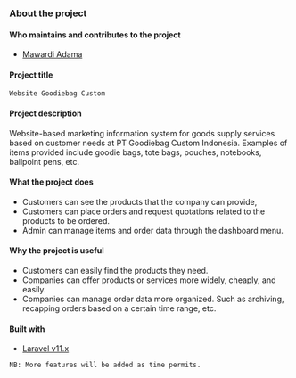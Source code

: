 ### About the project

#### Who maintains and contributes to the project
- [Mawardi Adama](https://github.com/wards-a)

#### Project title
`Website Goodiebag Custom`

#### Project description
Website-based marketing information system for goods supply services based on customer needs at PT Goodiebag Custom Indonesia. Examples of items provided include goodie bags, tote bags, pouches, notebooks, ballpoint pens, etc.

#### What the project does
- Customers can see the products that the company can provide,
- Customers can place orders and request quotations related to the products to be ordered.
- Admin can manage items and order data through the dashboard menu.

#### Why the project is useful
- Customers can easily find the products they need.
- Companies can offer products or services more widely, cheaply, and easily.
- Companies can manage order data more organized. Such as archiving, recapping orders based on a certain time range, etc.

#### Built with
- [Laravel v11.x](https://laravel.com/docs/11.x/releases)

`NB: More features will be added as time permits.`
